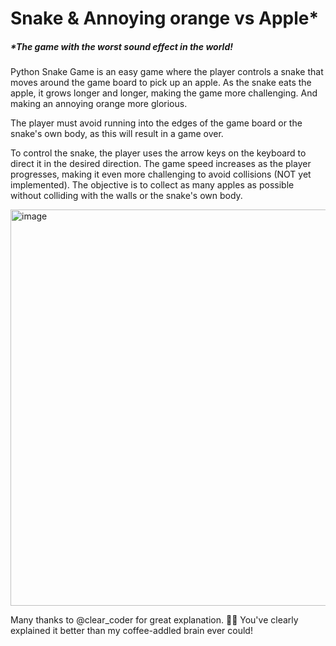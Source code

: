 # Snake & Annoying orange vs Apple*
##### *The game with the worst sound effect in the world! 
Python Snake Game is an easy game where the player controls a snake that moves around the game board to pick up an apple. As the snake eats the apple, it grows longer and longer, making the game more challenging. And making an annoying orange more glorious. 

The player must avoid running into the edges of the game board or the snake's own body, as this will result in a game over.

To control the snake, the player uses the arrow keys on the keyboard to direct it in the desired direction. The game speed increases as the player progresses, making it even more challenging to avoid collisions (NOT yet implemented). The objective is to collect as many apples as possible without colliding with the walls or the snake's own body.

<img width="634" alt="image" src="https://user-images.githubusercontent.com/30262973/229035732-110e3bc9-a8cd-4eba-979f-a630c9aaebfb.png">


Many thanks to @clear_coder for great explanation. 🦕🦖
You've clearly explained it better than my coffee-addled brain ever could!
